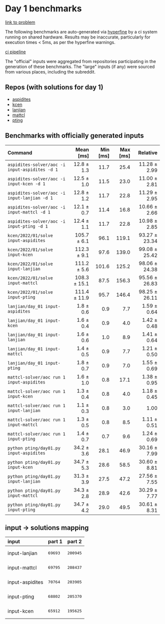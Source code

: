# Day 1 benchmarks

[link to problem](http://adventofcode.com/2022/day/1)

The following benchmarks are auto-generated via [hyperfine](https://github.com/sharkdp/hyperfine) by a ci system running on shared hardware. Results may be inaccurate, particularly for execution times < 5ms, as per the hyperfine warnings.

[ci pipeline](http://ci.papercode.net:8080/teams/aoc2022/pipelines/aoc-compare-2022)

The "official" inputs were aggregated from repositories participating in the generation of these benchmarks. The "large" inputs (if any) were sourced from various places, including the subreddit.

## Repos (with solutions for day 1)


- [aspidites](https://github.com/aspidites/aoc2022)
- [kcen](https://github.com/kcen/AdventOfCode)
- [lanjian](https://github.com/LanJian/aoc-2022)
- [mattcl](https://github.com/mattcl/aoc2022)
- [pting](https://github.com/pting/aoc2022)

## Benchmarks with officially generated inputs
| Command | Mean [ms] | Min [ms] | Max [ms] | Relative |
|:---|---:|---:|---:|---:|
| `aspidites-solver/aoc -i input-aspidites -d 1` | 12.8 ± 1.3 | 11.7 | 25.4 | 11.28 ± 2.99 |
| `aspidites-solver/aoc -i input-kcen -d 1` | 12.5 ± 1.0 | 11.5 | 23.0 | 11.00 ± 2.81 |
| `aspidites-solver/aoc -i input-lanjian -d 1` | 12.8 ± 1.2 | 11.7 | 22.8 | 11.29 ± 2.95 |
| `aspidites-solver/aoc -i input-mattcl -d 1` | 12.1 ± 0.7 | 11.4 | 16.8 | 10.66 ± 2.66 |
| `aspidites-solver/aoc -i input-pting -d 1` | 12.4 ± 1.1 | 11.7 | 22.8 | 10.98 ± 2.85 |
| `kcen/2022/01/solve input-aspidites` | 105.7 ± 6.1 | 96.1 | 119.1 | 93.27 ± 23.34 |
| `kcen/2022/01/solve input-kcen` | 112.3 ± 9.1 | 97.6 | 139.0 | 99.08 ± 25.42 |
| `kcen/2022/01/solve input-lanjian` | 111.2 ± 5.6 | 101.6 | 125.2 | 98.06 ± 24.38 |
| `kcen/2022/01/solve input-mattcl` | 108.3 ± 15.1 | 87.5 | 156.3 | 95.56 ± 26.83 |
| `kcen/2022/01/solve input-pting` | 111.4 ± 11.9 | 95.7 | 146.4 | 98.25 ± 26.11 |
| `lanjian/day_01 input-aspidites` | 1.8 ± 0.6 | 0.9 | 7.7 | 1.59 ± 0.64 |
| `lanjian/day_01 input-kcen` | 1.6 ± 0.4 | 0.9 | 4.0 | 1.42 ± 0.48 |
| `lanjian/day_01 input-lanjian` | 1.6 ± 0.6 | 1.0 | 8.9 | 1.41 ± 0.64 |
| `lanjian/day_01 input-mattcl` | 1.4 ± 0.5 | 0.9 | 7.7 | 1.21 ± 0.50 |
| `lanjian/day_01 input-pting` | 1.8 ± 0.7 | 0.9 | 7.0 | 1.55 ± 0.69 |
| `mattcl-solver/aoc run 1 input-aspidites` | 1.6 ± 1.0 | 0.8 | 17.1 | 1.38 ± 0.95 |
| `mattcl-solver/aoc run 1 input-kcen` | 1.3 ± 0.4 | 0.8 | 4.0 | 1.18 ± 0.45 |
| `mattcl-solver/aoc run 1 input-lanjian` | 1.1 ± 0.3 | 0.8 | 3.0 | 1.00 |
| `mattcl-solver/aoc run 1 input-mattcl` | 1.3 ± 0.5 | 0.8 | 8.5 | 1.11 ± 0.51 |
| `mattcl-solver/aoc run 1 input-pting` | 1.4 ± 0.7 | 0.7 | 9.6 | 1.24 ± 0.69 |
| `python pting/day01.py input-aspidites` | 34.2 ± 3.6 | 28.1 | 46.9 | 30.16 ± 7.99 |
| `python pting/day01.py input-kcen` | 34.7 ± 5.3 | 28.6 | 58.5 | 30.60 ± 8.81 |
| `python pting/day01.py input-lanjian` | 31.3 ± 3.9 | 27.5 | 47.2 | 27.56 ± 7.55 |
| `python pting/day01.py input-mattcl` | 34.3 ± 2.8 | 28.9 | 42.6 | 30.29 ± 7.77 |
| `python pting/day01.py input-pting` | 34.7 ± 4.2 | 29.0 | 49.5 | 30.61 ± 8.31 |

## input -> solutions mapping
|input|part 1|part 2|
|:---|:---|:---|
|input-lanjian|<pre>69693</pre>|<pre>200945</pre>|
|input-mattcl|<pre>69795</pre>|<pre>208437</pre>|
|input-aspidites|<pre>70764</pre>|<pre>203905</pre>|
|input-pting|<pre>68802</pre>|<pre>205370</pre>|
|input-kcen|<pre>65912</pre>|<pre>195625</pre>|
